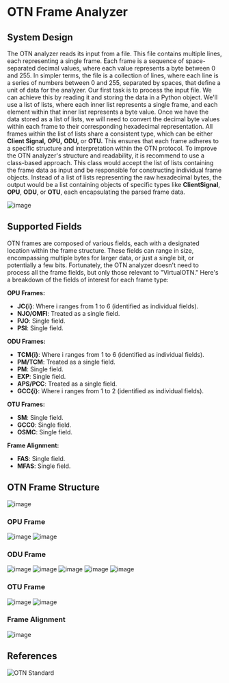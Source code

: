 # OTN Frame Analyzer

## System Design
The OTN analyzer reads its input from a file. This file contains multiple lines, each representing a single frame. Each frame is a sequence of space-separated decimal values, 
where each value represents a byte between 0 and 255. In simpler terms, the file is a collection of lines, 
where each line is a series of numbers between 0 and 255, separated by spaces, that define a unit of data for the analyzer.
Our first task is to process the input file. We can achieve this by reading it and storing the data in a Python object. We'll use a list of lists, where each inner list represents a single frame,
and each element within that inner list represents a byte value.
Once we have the data stored as a list of lists, we will need to convert the decimal byte values within each frame to their corresponding hexadecimal representation.
All frames within the list of lists share a consistent type, which can be either **Client Signal,** **OPU,** **ODU,** or **OTU.** This ensures that each frame adheres to a specific structure and interpretation within the OTN protocol.
To improve the OTN analyzer's structure and readability, it is recommend to use a class-based approach. This class would accept the list of lists containing the frame data as input and be responsible for constructing individual frame objects.
Instead of a list of lists representing the raw hexadecimal bytes, the output would be a list containing objects of specific types like **ClientSignal**, **OPU**, **ODU**, or **OTU**, each encapsulating the parsed frame data.

![image](https://github.com/ammaralmorsi/otnanalyzer/assets/88221190/867aeb93-eefd-4d6a-8763-7df6deafa746)

## Supported Fields
OTN frames are composed of various fields, each with a designated location within the frame structure. These fields can range in size, encompassing multiple bytes for larger data, or just a single bit, or potentially a few bits. 
Fortunately, the OTN analyzer doesn't need to process all the frame fields, but only those relevant to "VirtualOTN." Here's a breakdown of the fields of interest for each frame type:

**OPU Frames:**

-   **JC{i}**: Where i ranges from 1 to 6 (identified as individual fields).
-   **NJO/OMFI**: Treated as a single field.
-   **PJO**: Single field.
-   **PSI**: Single field.

**ODU Frames:**

-   **TCM{i}**: Where i ranges from 1 to 6 (identified as individual fields).
-   **PM/TCM**: Treated as a single field.
-   **PM**: Single field.
-   **EXP**: Single field.
-   **APS/PCC**: Treated as a single field.
-   **GCC{i}**: Where i ranges from 1 to 2 (identified as individual fields).

**OTU Frames:**

-   **SM**: Single field.
-   **GCC0**: Single field.
-   **OSMC**: Single field.

**Frame Alignment:**

-   **FAS**: Single field.
-   **MFAS**: Single field.

## OTN Frame Structure
![image](https://github.com/ammaralmorsi/otnanalyzer/assets/88221190/27c802e7-1535-4285-9a03-dada2da90fe0)

### OPU Frame
![image](https://github.com/ammaralmorsi/otnanalyzer/assets/88221190/5dd9016b-041f-4c41-81f0-026c3c9ef49c)
![image](https://github.com/ammaralmorsi/otnanalyzer/assets/88221190/6f697970-fdb4-4dee-9eb5-43224dcc5567)

### ODU Frame
![image](https://github.com/ammaralmorsi/otnanalyzer/assets/88221190/d9c5b906-3760-4d49-9cdd-72e00237398b)
![image](https://github.com/ammaralmorsi/otnanalyzer/assets/88221190/1fe198e1-1155-4dcd-b379-5f80eb62e858)
![image](https://github.com/ammaralmorsi/otnanalyzer/assets/88221190/333881a6-bd19-4342-908c-bf2883669bf9)
![image](https://github.com/ammaralmorsi/otnanalyzer/assets/88221190/7d166225-21b1-4dca-8a4c-047164be6ae4)
![image](https://github.com/ammaralmorsi/otnanalyzer/assets/88221190/6bec511f-d4f8-4259-92b0-e162703eec7e)

### OTU Frame
![image](https://github.com/ammaralmorsi/otnanalyzer/assets/88221190/631931ee-0b24-428c-a6ef-0a37ae3e4126)
![image](https://github.com/ammaralmorsi/otnanalyzer/assets/88221190/8c08fd68-1fbe-471d-8fcd-0bfef201cb3c)

### Frame Alignment
![image](https://github.com/ammaralmorsi/otnanalyzer/assets/88221190/c9dc84f6-d46b-4bd2-b269-3c6d4d63741b)

## References
![OTN Standard](https://www.itu.int/rec/T-REC-G.709-202006-I/en)





